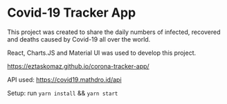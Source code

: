 # Covid-19 Tracker App

This project was created to share the daily numbers of infected, recovered and deaths caused by Covid-19 all over the world.

React, Charts.JS and Material UI was used to develop this project.

https://eztaskomaz.github.io/corona-tracker-app/

API used: https://covid19.mathdro.id/api

Setup: run `yarn install` && `yarn start`
